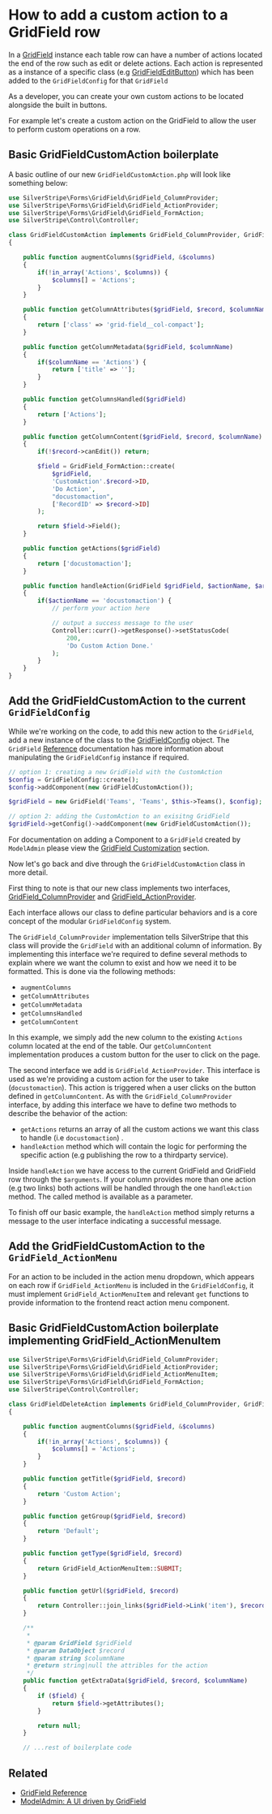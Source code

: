 # How to add a custom action to a GridField row

In a [GridField](/developer_guides/forms/field_types/gridfield) instance each table row can have a
number of actions located the end of the row such as edit or delete actions.
Each action is represented as a instance of a specific class
(e.g [GridFieldEditButton](api:SilverStripe\Forms\GridField\GridFieldEditButton)) which has been added to the `GridFieldConfig`
for that `GridField`

As a developer, you can create your own custom actions to be located alongside
the built in buttons.

For example let's create a custom action on the GridField to allow the user to
perform custom operations on a row.

## Basic GridFieldCustomAction boilerplate

A basic outline of our new `GridFieldCustomAction.php` will look like something
below:


```php
use SilverStripe\Forms\GridField\GridField_ColumnProvider;
use SilverStripe\Forms\GridField\GridField_ActionProvider;
use SilverStripe\Forms\GridField\GridField_FormAction;
use SilverStripe\Control\Controller;

class GridFieldCustomAction implements GridField_ColumnProvider, GridField_ActionProvider 
{

    public function augmentColumns($gridField, &$columns) 
    {
        if(!in_array('Actions', $columns)) {
            $columns[] = 'Actions';
        }
    }

    public function getColumnAttributes($gridField, $record, $columnName) 
    {
        return ['class' => 'grid-field__col-compact'];
    }

    public function getColumnMetadata($gridField, $columnName) 
    {
        if($columnName == 'Actions') {
            return ['title' => ''];
        }
    }

    public function getColumnsHandled($gridField) 
    {
        return ['Actions'];
    }

    public function getColumnContent($gridField, $record, $columnName) 
    {
        if(!$record->canEdit()) return;

        $field = GridField_FormAction::create(
            $gridField,
            'CustomAction'.$record->ID,
            'Do Action',
            "docustomaction",
            ['RecordID' => $record->ID]
        );

        return $field->Field();
    }

    public function getActions($gridField) 
    {
        return ['docustomaction'];
    }

    public function handleAction(GridField $gridField, $actionName, $arguments, $data) 
    {
        if($actionName == 'docustomaction') {
            // perform your action here

            // output a success message to the user
            Controller::curr()->getResponse()->setStatusCode(
                200,
                'Do Custom Action Done.'
            );
        }
    }
}
```

## Add the GridFieldCustomAction to the current `GridFieldConfig`

While we're working on the code, to add this new action to the `GridField`, add
a new instance of the class to the [GridFieldConfig](api:SilverStripe\Forms\GridField\GridFieldConfig) object. The `GridField`
[Reference](/developer_guides/forms/field_types/gridfield) documentation has more information about
manipulating the `GridFieldConfig` instance if required.


```php
// option 1: creating a new GridField with the CustomAction
$config = GridFieldConfig::create();
$config->addComponent(new GridFieldCustomAction());

$gridField = new GridField('Teams', 'Teams', $this->Teams(), $config);

// option 2: adding the CustomAction to an exisitng GridField
$gridField->getConfig()->addComponent(new GridFieldCustomAction());
```

For documentation on adding a Component to a `GridField` created by `ModelAdmin`
please view the [GridField Customization](/developer_guides/forms/how_tos/create_a_gridfield_actionprovider) section.

Now let's go back and dive through the `GridFieldCustomAction` class in more
detail.

First thing to note is that our new class implements two interfaces,
[GridField_ColumnProvider](api:SilverStripe\Forms\GridField\GridField_ColumnProvider) and [GridField_ActionProvider](api:SilverStripe\Forms\GridField\GridField_ActionProvider).

Each interface allows our class to define particular behaviors and is a core
concept of the modular `GridFieldConfig` system.

The `GridField_ColumnProvider` implementation tells SilverStripe that this class
will provide the `GridField` with an additional column of information. By
implementing this interface we're required to define several methods to explain
where we want the column to exist and how we need it to be formatted. This is
done via the following methods:

 * `augmentColumns`
 * `getColumnAttributes`
 * `getColumnMetadata`
 * `getColumnsHandled`
 * `getColumnContent`

In this example, we simply add the new column to the existing `Actions` column
located at the end of the table. Our `getColumnContent` implementation produces
a custom button for the user to click on the page.

The second interface we add is `GridField_ActionProvider`. This interface is
used as we're providing a custom action for the user to take (`docustomaction`).
This action is triggered when a user clicks on the button defined in
`getColumnContent`. As with the `GridField_ColumnProvider` interface, by adding
this interface we have to define two methods to describe the behavior of the
action:

 * `getActions` returns an array of all the custom actions we want this class to
 handle (i.e `docustomaction`) .
 * `handleAction` method which will contain the logic for performing the
 specific action (e.g publishing the row to a thirdparty service).

Inside `handleAction` we have access to the current GridField and GridField row
through the `$arguments`. If your column provides more than one action (e.g two
links) both actions will be handled through the one `handleAction` method. The
called method is available as a parameter.

To finish off our basic example, the `handleAction` method simply returns a
message to the user interface indicating a successful message.

## Add the GridFieldCustomAction to the `GridField_ActionMenu`

For an action to be included in the action menu dropdown, which appears on each row if `GridField_ActionMenu` is included in the `GridFieldConfig`, it must implement `GridField_ActionMenuItem` and relevant `get` functions to provide information to the frontend react action menu component.

## Basic GridFieldCustomAction boilerplate implementing GridField_ActionMenuItem

```php
use SilverStripe\Forms\GridField\GridField_ColumnProvider;
use SilverStripe\Forms\GridField\GridField_ActionProvider;
use SilverStripe\Forms\GridField\GridField_ActionMenuItem;
use SilverStripe\Forms\GridField\GridField_FormAction;
use SilverStripe\Control\Controller;

class GridFieldDeleteAction implements GridField_ColumnProvider, GridField_ActionProvider, GridField_ActionMenuItem
{

    public function augmentColumns($gridField, &$columns) 
    {
        if(!in_array('Actions', $columns)) {
            $columns[] = 'Actions';
        }
    }

    public function getTitle($gridField, $record)
    {
        return 'Custom Action';
    }

    public function getGroup($gridField, $record)
    {
        return 'Default';
    }

    public function getType($gridField, $record)
    {
        return GridField_ActionMenuItem::SUBMIT;
    }

    public function getUrl($gridField, $record)
    {
        return Controller::join_links($gridField->Link('item'), $record->ID, 'docustomaction');
    }

    /**
     *
     * @param GridField $gridField
     * @param DataObject $record
     * @param string $columnName
     * @return string|null the attribles for the action
     */
    public function getExtraData($gridField, $record, $columnName)
    {
        if ($field) {
            return $field->getAttributes();
        }

        return null;
    }

    // ...rest of boilerplate code
```

## Related

 * [GridField Reference](/developer_guides/forms/field_types/gridfield)
 * [ModelAdmin: A UI driven by GridField](/developer_guides/customising_the_admin_interface/modeladmin)
